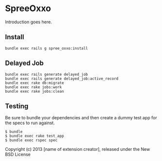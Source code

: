 SpreeOxxo
=========

Introduction goes here.


Install
-------

    bundle exec rails g spree_oxxo:install
    
Delayed Job
-----------
	bundle exec rails generate delayed_job
	bundle exec rails generate delayed_job:active_record
	bundle exec rake db:migrate
	bundle exec rake jobs:work
	bundle exec rake jobs:clean
	


Testing
-------

Be sure to bundle your dependencies and then create a dummy test app for the specs to run against.

    $ bundle
    $ bundle exec rake test_app
    $ bundle exec rspec spec

Copyright (c) 2013 [name of extension creator], released under the New BSD License
